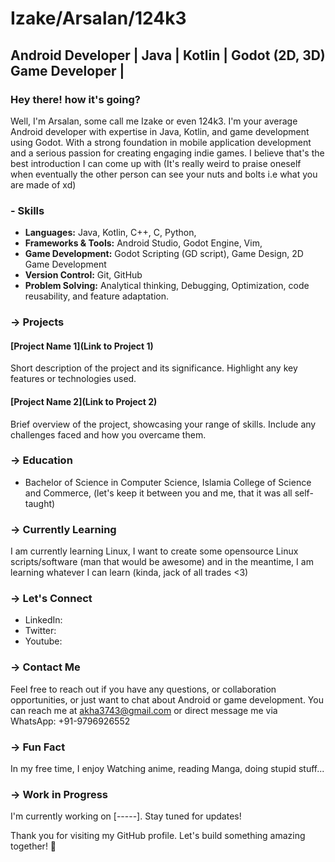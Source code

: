 # Izake/Arsalan/124k3

## Android Developer | Java | Kotlin | Godot (2D, 3D) Game Developer | 

### Hey there! how it's going?

Well, I'm Arsalan, some call me Izake or even 124k3. I'm your average Android developer with expertise in Java, Kotlin, and game development using Godot. With a strong foundation in mobile application development and a serious passion for creating engaging indie games.
I believe that's the best introduction I can come up with (It's really weird to praise oneself when eventually the other person can see your nuts and bolts i.e what you are made of xd)

### - Skills

- **Languages:** Java, Kotlin, C++, C, Python,
- **Frameworks & Tools:** Android Studio, Godot Engine, Vim, 
- **Game Development:** Godot Scripting (GD script), Game Design, 2D Game Development
- **Version Control:** Git, GitHub
- **Problem Solving:** Analytical thinking, Debugging, Optimization, code reusability, and feature adaptation.

### -> Projects

#### [Project Name 1](Link to Project 1)
Short description of the project and its significance. Highlight any key features or technologies used.

#### [Project Name 2](Link to Project 2)
Brief overview of the project, showcasing your range of skills. Include any challenges faced and how you overcame them.

### -> Education

- Bachelor of Science in Computer Science, Islamia College of Science and Commerce, (let's keep it between you and me, that it was all self-taught)

### -> Currently Learning
I am currently learning Linux, I want to create some opensource Linux scripts/software (man that would be awesome)
and in the meantime, I am learning whatever I can learn (kinda, jack of all trades <3)

### -> Let's Connect

- LinkedIn: 
- Twitter: 
- Youtube:


### -> Contact Me

Feel free to reach out if you have any questions, or collaboration opportunities, or just want to chat about Android or game development. You can reach me at akha3743@gmail.com or direct message me via WhatsApp: +91-9796926552

### -> Fun Fact

In my free time, I enjoy Watching anime, reading Manga, doing stupid stuff...

### -> Work in Progress

I'm currently working on [-----]. Stay tuned for updates!

Thank you for visiting my GitHub profile. Let's build something amazing together! 🚀
